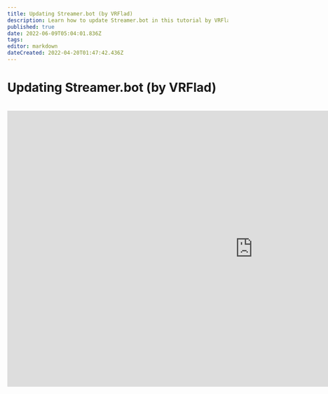 ```yaml
---
title: Updating Streamer.bot (by VRFlad)
description: Learn how to update Streamer.bot in this tutorial by VRFlad.
published: true
date: 2022-06-09T05:04:01.836Z
tags: 
editor: markdown
dateCreated: 2022-04-20T01:47:42.436Z
---
```


# Updating Streamer.bot (by VRFlad)

<br>
<iframe width="1120" height="630" src="https://www.youtube.com/embed/DmzVuyAXefI" title="YouTube video player" frameborder="0" allow="accelerometer; autoplay; clipboard-write; encrypted-media; gyroscope; picture-in-picture" allowfullscreen></iframe>